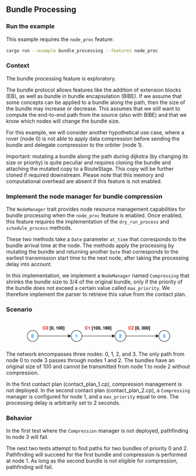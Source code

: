 ## Bundle Processing

### Run the example

This example requires the `node_proc` feature:
```bash
cargo run --example bundle_processing --features node_proc
```

### Context

The bundle processing feature is exploratory.

The bundle protocol allows features like the addition of extension blocks (EB), as well as bundle in bundle encapsulation (BIBE). If we assume that some concepts can be applied to a bundle along the path, then the size of the bundle may increase or decrease. This assumes that we still want to compute the end-to-end path from the source (also with BIBE) and that we know which nodes will change the bundle size.

For this example, we will consider another hypothetical use case, where a rover (node 0) is not able to apply data compression before sending the bundle and delegate compression to the orbiter (node 1).

Important: mutating a bundle along the path during dijkstra (by changing its size or priority) is quite peculiar and requires cloning the bundle and attaching the mutated copy to a RouteStage. This copy will be further cloned if required downstream. Please note that this memory and computational overhead are absent if this feature is not enabled.

### Implement the node manager for bundle compression

The `NodeManager` trait provides node resource management capabilities for bundle processing when the `node_proc` feature is enabled. Once enabled, this feature requires the implementation of the `dry_run_process` and `schedule_process` methods.

These two methods take a `Date` parameter `at_time` that corresponds to the bundle arrival time at the node. The methods apply the processing by mutating the bundle and returning another `Date` that corresponds to the earliest transmission start time to the next node, after taking the processing delay into account.

In this implementation, we implement a `NodeManager` named `Compressing` that shrinks the bundle size to 3/4 of the original bundle, only if the priority of the bundle does not exceed a certain value called `max_priority`. We therefore implement the parser to retrieve this value from the contact plan.

### Scenario

<img src="compression_tests.png" alt="Compression scenario" style="display: block; margin: 25px auto">

The network encompasses three nodes: 0, 1, 2, and 3. The only path from node 0 to node 3 passes through nodes 1 and 2. The bundles have an original size of 100 and cannot be transmitted from node 1 to node 2 without compression.

In the first contact plan (contact_plan_1.cp), compression management is not deployed. In the second contact plan (contact_plan_2.cp), a `Compressing` manager is configured for node 1, and a `max_priority` equal to one. The processing delay is arbitrarily set to 2 seconds.

### Behavior

In the first test where the `Compression` manager is not deployed, pathfinding to node 3 will fail.

The next two tests attempt to find paths for two bundles of priority 0 and 2. Pathfinding will succeed for the first bundle and compression is performed at node 1. As long as the second bundle is not eligible for compression, pathfinding will fail.